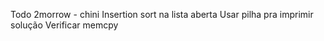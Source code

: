 Todo 2morrow - chini
Insertion sort na lista aberta
Usar pilha pra imprimir solução
Verificar memcpy
